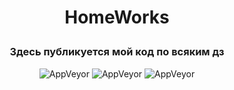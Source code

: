 # <p align="center"> HomeWorks

### <p align="center">Здесь публикуется мой код по всяким дз
<p align="center">
<img alt="AppVeyor" src="https://img.shields.io/github/last-commit/sias32/HomeWorks">
<img alt="AppVeyor" src="https://img.shields.io/badge/Csharp-6.0-blue">
<img alt="AppVeyor" src="https://img.shields.io/github/license/sias32/HomeWorks">
